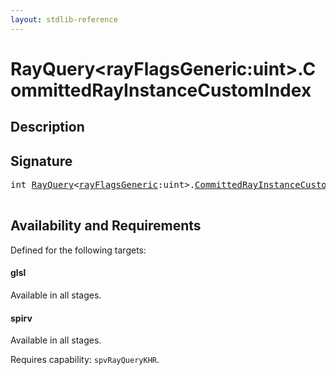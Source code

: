 ```yaml
---
layout: stdlib-reference
---
```


# RayQuery\<rayFlagsGeneric:uint\>\.CommittedRayInstanceCustomIndex

## Description





## Signature 

<pre>
<span class="code_keyword">int</span> <a href="/stdlib-reference/types/RayQuery/index" class="code_type">RayQuery</a>&lt;<a href="/stdlib-reference/types/RayQuery/index#decl-rayFlagsGeneric" class="code_var">rayFlagsGeneric</a>:<span class="code_keyword">uint</span>&gt;.<a href="/stdlib-reference/types/RayQuery/CommittedRayInstanceCustomIndex">CommittedRayInstanceCustomIndex</a>();

</pre>

## Availability and Requirements

Defined for the following targets:

#### glsl
Available in all stages.

#### spirv
Available in all stages.

Requires capability: `spvRayQueryKHR`.


